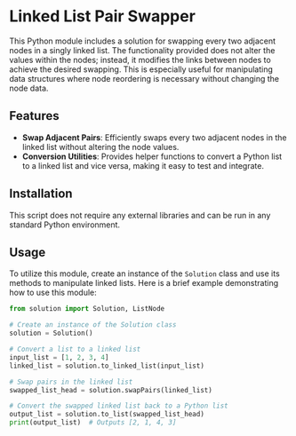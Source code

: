 # Linked List Pair Swapper

This Python module includes a solution for swapping every two adjacent nodes in a singly linked list. The functionality provided does not alter the values within the nodes; instead, it modifies the links between nodes to achieve the desired swapping. This is especially useful for manipulating data structures where node reordering is necessary without changing the node data.

## Features

- **Swap Adjacent Pairs**: Efficiently swaps every two adjacent nodes in the linked list without altering the node values.
- **Conversion Utilities**: Provides helper functions to convert a Python list to a linked list and vice versa, making it easy to test and integrate.

## Installation

This script does not require any external libraries and can be run in any standard Python environment.

## Usage

To utilize this module, create an instance of the `Solution` class and use its methods to manipulate linked lists. Here is a brief example demonstrating how to use this module:

```python
from solution import Solution, ListNode

# Create an instance of the Solution class
solution = Solution()

# Convert a list to a linked list
input_list = [1, 2, 3, 4]
linked_list = solution.to_linked_list(input_list)

# Swap pairs in the linked list
swapped_list_head = solution.swapPairs(linked_list)

# Convert the swapped linked list back to a Python list
output_list = solution.to_list(swapped_list_head)
print(output_list)  # Outputs [2, 1, 4, 3]
